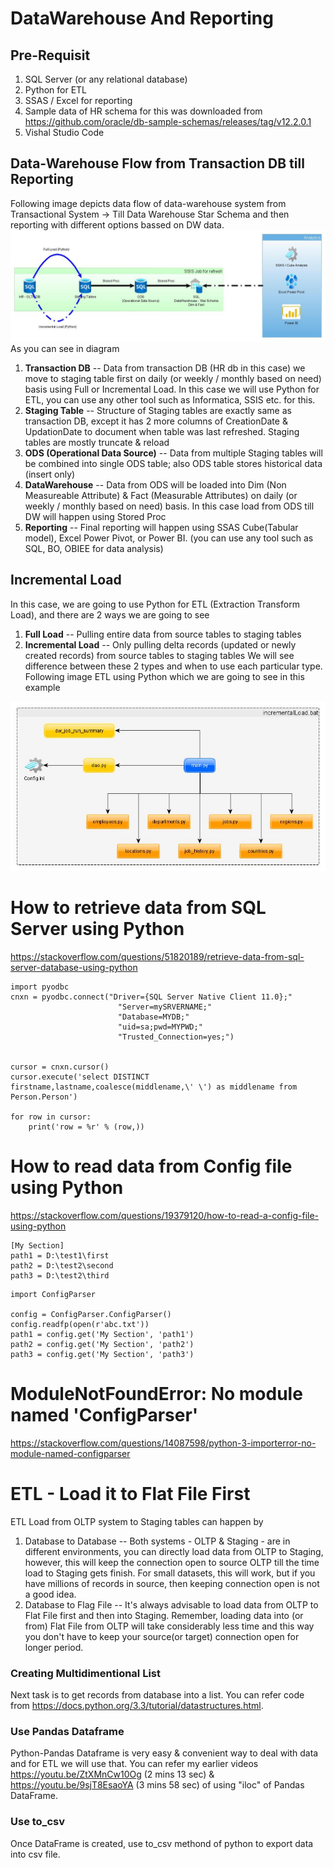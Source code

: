 # DataWarehouse And Reporting
## Pre-Requisit
1. SQL Server (or any relational database)
2. Python for ETL
3. SSAS / Excel for reporting
4. Sample data of HR schema for this was downloaded from https://github.com/oracle/db-sample-schemas/releases/tag/v12.2.0.1
5. Vishal Studio Code
## Data-Warehouse Flow from Transaction DB till Reporting
Following image depicts data flow of data-warehouse system from Transactional System -> Till Data Warehouse Star Schema and then reporting with different options bassed on DW data.
<img src="DW_Flow_Diagram.jpg" alt="Italian Trulli">
As you can see in diagram 
1. **Transaction DB** -- Data from transaction DB (HR db in this case) we move to staging table first on daily (or weekly / monthly based on need) basis using Full or Incremental Load. In this case we will use Python for ETL, you can use any other tool such as Informatica, SSIS etc. for this.
2. **Staging Table** -- Structure of Staging tables are exactly same as transaction DB, except it has 2 more columns of CreationDate & UpdationDate to document when table was last refreshed. Staging tables are mostly truncate & reload
3. **ODS (Operational Data Source)** -- Data from multiple Staging tables will be combined into single ODS table; also ODS table stores historical data (insert only)
4. **DataWarehouse** -- Data from ODS will be loaded into Dim (Non Measureable Attribute) & Fact (Measurable Attributes) on daily (or weekly / monthly based on need) basis. In this case load from ODS till DW will happen using Stored Proc
5. **Reporting** -- Final reporting will happen using SSAS Cube(Tabular model), Excel Power Pivot, or Power BI. (you can use any tool such as SQL, BO, OBIEE for data analysis)

## Incremental Load
In this case, we are going to use Python for ETL (Extraction Transform Load), and there are 2 ways we are going to see 
1. **Full Load** -- Pulling entire data from source tables to staging tables
2. **Incremental Load** -- Only pulling delta records (updated or newly created records) from source tables to staging tables
We will see difference between these 2 types and when to use each particular type.
Following image ETL using Python which we are going to see in this example
<img src="ETL_UsingPython.jpg" alt="Italian Trulli">

# How to retrieve data from SQL Server using Python
https://stackoverflow.com/questions/51820189/retrieve-data-from-sql-server-database-using-python
```
import pyodbc 
cnxn = pyodbc.connect("Driver={SQL Server Native Client 11.0};"
                        "Server=mySRVERNAME;"
                        "Database=MYDB;"
                        "uid=sa;pwd=MYPWD;"
                        "Trusted_Connection=yes;")


cursor = cnxn.cursor()
cursor.execute('select DISTINCT firstname,lastname,coalesce(middlename,\' \') as middlename from Person.Person')

for row in cursor:
    print('row = %r' % (row,))
```

# How to read data from Config file using Python
https://stackoverflow.com/questions/19379120/how-to-read-a-config-file-using-python

```
[My Section]
path1 = D:\test1\first
path2 = D:\test2\second
path3 = D:\test2\third
```

```
import ConfigParser

config = ConfigParser.ConfigParser()
config.readfp(open(r'abc.txt'))
path1 = config.get('My Section', 'path1')
path2 = config.get('My Section', 'path2')
path3 = config.get('My Section', 'path3')
```
# ModuleNotFoundError: No module named 'ConfigParser'
https://stackoverflow.com/questions/14087598/python-3-importerror-no-module-named-configparser

# ETL - Load it to Flat File First  
ETL Load from OLTP system to Staging tables can happen by
1. Database to Database -- Both systems - OLTP & Staging - are in different environments, you can directly load data from OLTP to Staging, however, this will keep the connection open to source OLTP till the time load to Staging gets finish. For small datasets, this will work, but if you have millions of records in source, then keeping connection open is not a good idea. 
2. Database to Flag File -- It's always advisable to load data from OLTP to Flat File first and then into Staging. Remember, loading data into (or from) Flat File from OLTP will take considerably less time and this way you don't have to keep your source(or target) connection open for longer period. 

### Creating Multidimentional List
Next task is to get records from database into a list. You can refer code from https://docs.python.org/3.3/tutorial/datastructures.html. 

### Use Pandas Dataframe
Python-Pandas Dataframe is very easy & convenient way to deal with data and for ETL we will use that. You can refer my earlier videos https://youtu.be/ZtXMnCw10Og (2 mins 13 sec) & https://youtu.be/9sjT8EsaoYA (3 mins 58 sec) of using "iloc" of Pandas DataFrame. 

### Use to_csv
Once DataFrame is created, use to_csv methond of python to export data into csv file.
